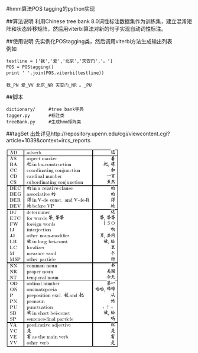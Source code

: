 #hmm算法POS tagging的python实现

##算法说明
利用Chinese tree bank 8.0词性标注数据集作为训练集，建立混淆矩阵和状态转移矩阵，然后用viterbi算法对新的句子实现自动词性标注。

##使用说明
先实例化POStagging类，然后调用viterbi方法生成输出列表  
例如  
```
testline = ['我','爱','北京','天安门','。']
POS = POStagging()
print ' '.join(POS.viterbi(testline))

我_PN 爱_VV 北京_NR 天安门_NR 。_PU
```

##脚本
```
dictionary/     #tree bank字典
tagger.py       #标注类
treeBank.py     #生成hmm矩阵类
```

##tagSet
出处详见http://repository.upenn.edu/cgi/viewcontent.cgi?article=1039&context=ircs_reports

!['tagSet'](https://github.com/qiqipipioioi/pythonHmmPOStagging/blob/master/tagging.JPG)
